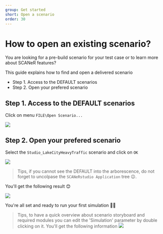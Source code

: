 ```yaml
---
group: Get started
short: Open a scenario
order: 30
---
```


# How to open an existing scenario?

You are looking for a pre-build scenario for your test case or to learn more about SCANeR features?

This guide explains how to find and open a delivered scenario
- Step 1. Access to the DEFAULT scenarios
- Step 2. Open your prefered scenario

## Step 1. Access to the DEFAULT scenarios

Click on menu `FILE\Open Scenario...`

![](./assets/OpenScenario.png)

## Step 2. Open your prefered scenario

Select the `Studio_LakeCityHeavyTraffic` scenario and click on `OK`

![](./assets/OpenDefault.png)
>Tips, if you cannot see the DEFAULT into the arborescence, do not forget to uncolpase the `SCANeRstudio Application` tree 😉.

You'll get the following result 😊

![](./assets/Studio_LakeCityheavyTraffic.png)

You're all set and ready to run your first simulation 👍🏻

>Tips, to have a quick overview about scenario storyboard and required modules you can edit the 'Simulation' parameter by double clicking on it. You'll get the following information
> ![](./assets/ParameterSimulation.png)
